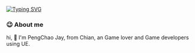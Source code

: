 [![Typing SVG](https://readme-typing-svg.demolab.com?font=Fira+Code&weight=600&size=19&pause=1000&color=1FF7D1BB&center=true&vCenter=true&multiline=true&width=500&lines=%E9%97%AA%E9%97%AA%E5%8F%91%E4%BA%AE%EF%BC%8C%E9%97%AA%E9%97%AA%E5%8F%91%E4%BA%AE)](https://git.io/typing-svg)
### :wink: About me 

hi, :clap:  I'm PengChao Jay, from Chian, an Game lover and Game developers using UE.


<!--
**PengChaoJay/PengChaoJay** is a ✨ _special_ ✨ repository because its `README.md` (this file) appears on your GitHub profile.

Here are some ideas to get you started:

- 🔭 I’m currently working on ...
- 🌱 I’m currently learning ...
- 👯 I’m looking to collaborate on ...
- 🤔 I’m looking for help with ...
- 💬 Ask me about ...
- 📫 How to reach me: ...
- 😄 Pronouns: ...
- ⚡ Fun fact: ...
-->
